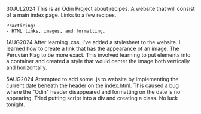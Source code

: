 30JUL2024 
    This is an Odin Project about recipes.
    A website that will consist of a main index page.
    Links to a few recipes.

    Practicing: 
    - HTML links, images, and formatting.

1AUG2024
    After learning .css, I've added a stylesheet 
    to the website. I learned how to create a link
    that has the appearance of an image. The
    Peruvian Flag to be more exact. This involved 
    learning to put elements into a container and 
    created a style that would center the image
    both vertically and horizontally. 

5AUG2024
    Attempted to add some .js to website by 
    implementing the current date beneath
    the header on the index.html. This caused 
    a bug where the "Odin" header disappeared and
    formatting on the date is no appearing. 
    Tried putting script into a div and creating a
    class. No luck tonight.